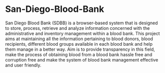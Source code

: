 # San-Diego-Blood-Bank
San Diego Blood Bank (SDBB) is a browser-based system that is designed to store, process, retrieve and analyze information concerned with the administrative and inventory management within a blood bank. This project aims at maintaining all the information pertaining to blood donors, blood recipients, different blood groups available in each blood bank and help them manage in a better way. Aim is to provide transparency in this field, make the process of obtaining blood from a blood bank hassle free and corruption free and make the system of blood bank management effective and user friendly.
